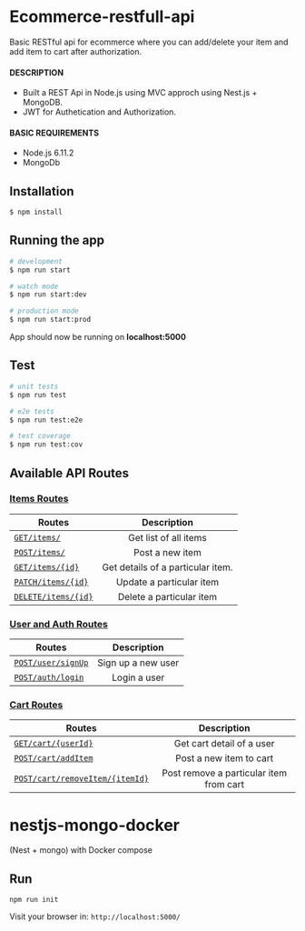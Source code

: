 # Ecommerce-restfull-api

Basic RESTful api for ecommerce where you can add/delete your item and add item to cart after authorization.
#### DESCRIPTION

 -    Built a REST Api in Node.js using MVC approch using Nest.js + MongoDB.
 -    JWT for Authetication and Authorization.

#### BASIC REQUIREMENTS

 - Node.js 6.11.2
 - MongoDb

## Installation

```bash
$ npm install
```

## Running the app

```bash
# development
$ npm run start

# watch mode
$ npm run start:dev

# production mode
$ npm run start:prod
```
App should now be running on **localhost:5000**

## Test

```bash
# unit tests
$ npm run test

# e2e tests
$ npm run test:e2e

# test coverage
$ npm run test:cov
```
## Available API Routes

### [Items Routes](#1-item-routes)
| Routes        | Description           | 
| ------------- |:-------------:|
| [`GET/items/`](#a-get-list-of-all-items)    |Get list of all items|
| [`POST/items/`](#b-post-a-new-item)     | Post a new item |     
| [`GET/items/{id}`](#c-get-details-of-a-particular-item)| Get details of a particular item. |    
| [`PATCH/items/{id}`](#d-update-a-particular-item) | Update a particular item |
| [`DELETE/items/{id}`](#e-delete-a-particular-item) |Delete a particular item |

### [User and Auth Routes](#2-user-routes)
| Routes        | Description           | 
| ------------- |:-------------:|
| [`POST/user/signUp`](#a-sign-up-a-new-user)    | Sign up a new user |
| [`POST/auth/login`](#b-login-a-existing-user)     | Login a user |        

### [Cart Routes](#3-cart-routes)
| Routes        | Description           | 
| ------------- |:-------------:|
| [`GET/cart/{userId}`](#a-get-cart-of-a-user)    | Get cart detail of a user |
| [`POST/cart/addItem`](#b-post-a-new-item-to-cart)     | Post a new item to cart |
| [`POST/cart/removeItem/{itemId}`](#c-post-remove-a-particular-item)| Post remove a particular item from cart | 

# nestjs-mongo-docker
(Nest + mongo) with Docker compose

## Run
```
npm run init
```

Visit your browser in: `http://localhost:5000/`
